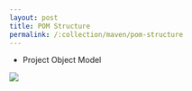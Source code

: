 ```yaml
---
layout: post
title: POM Structure
permalink: /:collection/maven/pom-structure
---
```


- Project Object Model

![]({{site.cdn}}/devtools/maven/pom-structure.png)

